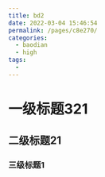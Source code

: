 ```yaml
---
title: bd2
date: 2022-03-04 15:46:54
permalink: /pages/c8e270/
categories:
  - baodian
  - high
tags:
  - 
---
```

# 一级标题321

## 二级标题21

### 三级标题1

